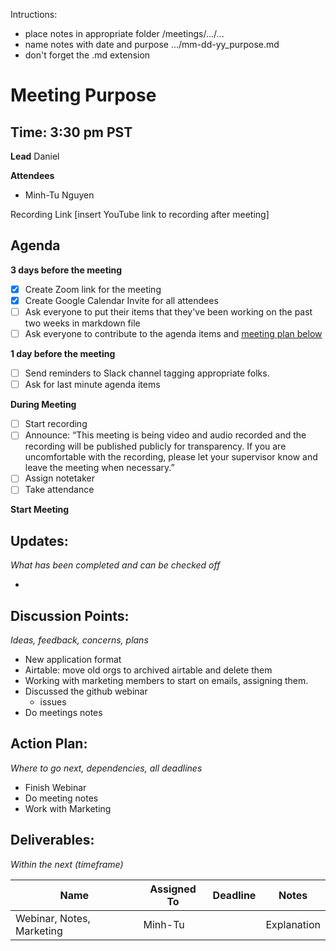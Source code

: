 Intructions:

* place notes in appropriate folder /meetings/.../...
* name notes with date and purpose .../mm-dd-yy_purpose.md
* don't forget the .md extension

# Meeting Purpose

## Time: 3:30 pm PST

**Lead**
Daniel

**Attendees**

* Minh-Tu Nguyen

Recording Link
[insert YouTube link to recording after meeting]

## Agenda

**3 days before the meeting**

- [x] Create Zoom link for the meeting
- [x] Create Google Calendar Invite for all attendees
- [ ] Ask everyone to put their items that they've been working on the past two weeks in markdown file
- [ ] Ask everyone to contribute to the agenda items and [meeting plan below](https://github.com/shreyagupta98/people/blob/master/meeting_template.md#updates)

**1 day before the meeting**

- [ ] Send reminders to Slack channel tagging appropriate folks. 
- [ ] Ask for last minute agenda items

**During Meeting**

- [ ] Start recording
- [ ] Announce:
  “This meeting is being video and audio recorded and the recording will be published publicly for transparency. If you are uncomfortable with the recording, please let your supervisor know and leave the meeting when necessary.”
- [ ] Assign notetaker
- [ ] Take attendance

**Start Meeting**

## Updates:

*What has been completed and can be checked off*

* 

## Discussion Points:

*Ideas, feedback, concerns, plans*

* New application format
* Airtable: move old orgs to archived airtable and delete them
* Working with marketing members to start on emails, assigning them.
* Discussed the github webinar 
  * issues 
* Do meetings notes 

## Action Plan:

*Where to go next, dependencies, all deadlines*

* Finish Webinar
* Do meeting notes
* Work with Marketing 

## Deliverables:

*Within the next (timeframe)*

| Name                      | Assigned To | Deadline | Notes       |
| ------------------------- | ----------- | -------- | ----------- |
| Webinar, Notes, Marketing | Minh-Tu     |          | Explanation |

